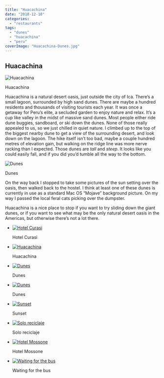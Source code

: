 ```yaml
---
title: "Huacachina"
date: "2018-12-10"
categories: 
  - "restaurants"
tags: 
  - "dunes"
  - "huacachina"
  - "peru"
coverImage: "Huacachina-Dunes.jpg"
---
```


## Huacachina

![Huacachina](images/Huacachina-Huacachina-300x200.jpg)

Huacachina

Huacachina is a natural desert oasis, just outside the city of Ica. There’s a small lagoon, surrounded by high sand dunes. There are maybe a hundred residents and thousands of visiting tourists each year. It was once a getaway for Peru’s elite, a secluded garden to enjoy nature and relax. It’s a cup like valley in the midst of massive sand dunes. Most people either ride dune buggies, sandboard, or ski down the dunes. None of those really appealed to us, so we just chilled in quiet nature. I climbed up to the top of the biggest nearby dune to get a view of the surrounding desert, and look down on the lagoon. The hike itself isn’t too bad, maybe a couple hundred metres of elevation gain, but walking on the ridge line was more nerve racking than I expected. Those dunes are _tall_ and _steep_. It looks like you could easily fall, and if you did you’d tumble all the way to the bottom.

![Dunes](images/Huacachina-Dunes-2-300x175.jpg)

Dunes

On the way back I stopped to take some pictures of the sun setting over the oasis, then walked back to the hostel. I think at least one of these dunes is currently in use as a standard Mac OS “Mojave” background picture. On my way I passed the local feral cats picking over the dumpster.

Huacachina is a nice place to stop if you want to try sliding down the giant dunes, or if you want to see what may be the only natural desert oasis in the Americas, but otherwise there’s not a lot there.

- [![Hotel Curasi](images/Huacachina-Hotel-Curasi-1024x683.jpg)](images/Huacachina-Hotel-Curasi-1024x683.jpg)
    
    Hotel Curasi
    
- [![Huacachina](images/Huacachina-Huacachina-1024x683.jpg)](images/Huacachina-Huacachina-1024x683.jpg)
    
    Huacachina
    
- [![Dunes](images/Huacachina-Dunes-1024x683.jpg)](images/Huacachina-Dunes-1024x683.jpg)
    
    Dunes
    
- [![Dunes](images/Huacachina-Dunes-2-1024x596.jpg)](images/Huacachina-Dunes-2-1024x596.jpg)
    
    Dunes
    
- [![Sunset](images/Huacachina-Sunset-1024x683.jpg)](images/Huacachina-Sunset-1024x683.jpg)
    
    Sunset
    
- [![Solo reciclaje](images/Huacachina-Solo-reciclaje-891x1024.jpg)](images/Huacachina-Solo-reciclaje-891x1024.jpg)
    
    Solo reciclaje
    
- [![Hotel Mossone](images/Huacachina-Hotel-Mossone-1024x400.jpg)](images/Huacachina-Hotel-Mossone-1024x400.jpg)
    
    Hotel Mossone
    
- [![Waiting for the bus](images/Huacachina-Waiting-for-the-bus-1024x573.jpg)](images/Huacachina-Waiting-for-the-bus-1024x573.jpg)
    
    Waiting for the bus

